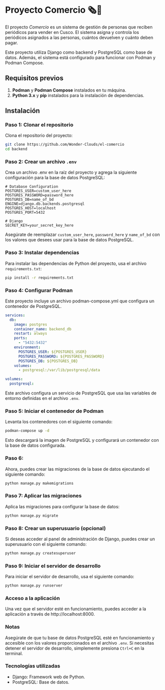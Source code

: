 # Proyecto Comercio 🗞️🐍

El proyecto _Comercio_ es un sistema de gestión de personas que reciben periódicos para vender en Cusco. El sistema asigna y controla los periódicos asignados a las personas, cuántos devuelven y cuánto deben pagar.

Este proyecto utiliza Django como backend y PostgreSQL como base de datos. Además, el sistema está configurado para funcionar con Podman y Podman Compose.

## Requisitos previos

1. **Podman** y **Podman Compose** instalados en tu máquina.
2. **Python 3.x** y **pip** instalados para la instalación de dependencias.

## Instalación

### Paso 1: Clonar el repositorio

Clona el repositorio del proyecto:

```bash
git clone https://github.com/Wonder-Clouds/el-comercio
cd backend
```

### Paso 2: Crear un archivo `.env`

Crea un archivo .env en la raíz del proyecto y agrega la siguiente configuración para la base de datos PostgreSQL:

```env
# Database Configuration
POSTGRES_USER=custom_user_here
POSTGRES_PASSWORD=password_here
POSTGRES_DB=name_of_bd
ENGINE=django.db.backends.postgresql
POSTGRES_HOST=localhost
POSTGRES_PORT=5432

# Django 
SECRET_KEY=your_secret_key_here
```

Asegúrate de reemplazar `custom_user_here`, `password_here` y `name_of_bd` con los valores que desees usar para la base de datos PostgreSQL.

### Paso 3: Instalar dependencias

Para instalar las dependencias de Python del proyecto, usa el archivo `requirements.txt`:

```bash
pip install -r requirements.txt
```

### Paso 4: Configurar Podman

Este proyecto incluye un archivo podman-compose.yml que configura un contenedor de PostgreSQL.

```yml
services:
  db:
    image: postgres
    container_name: backend_db
    restart: always
    ports:
      - "5432:5432"
    environment:
      POSTGRES_USER: ${POSTGRES_USER}
      POSTGRES_PASSWORD: ${POSTGRES_PASSWORD}
      POSTGRES_DB: ${POSTGRES_DB}
    volumes:
      - postgresql:/var/lib/postgresql/data

volumes:
  postgresql:
```

Este archivo configura un servicio de PostgreSQL que usa las variables de entorno definidas en el archivo `.env`.

### Paso 5: Iniciar el contenedor de Podman

Levanta los contenedores con el siguiente comando:

```bash
podman-compose up -d
```

Esto descargará la imagen de PostgreSQL y configurará un contenedor con la base de datos configurada.

### Paso 6: 

Ahora, puedes crear las migraciones de la base de datos ejecutando el siguiente comando:

```bash
python manage.py makemigrations
```

### Paso 7: Aplicar las migraciones
Aplica las migraciones para configurar la base de datos:

```bash 
python manage.py migrate
```

### Paso 8: Crear un superusuario (opcional)
Si deseas acceder al panel de administración de Django, puedes crear un superusuario con el siguiente comando:

```bash 
python manage.py createsuperuser
```

### Paso 9: Iniciar el servidor de desarrollo
Para iniciar el servidor de desarrollo, usa el siguiente comando:

```bash
python manage.py runserver
```

### Acceso a la aplicación
Una vez que el servidor esté en funcionamiento, puedes acceder a la aplicación a través de http://localhost:8000.

### Notas
Asegúrate de que tu base de datos PostgreSQL esté en funcionamiento y accesible con los valores proporcionados en el archivo `.env`.
Si necesitas detener el servidor de desarrollo, simplemente presiona `Ctrl+C` en la terminal.
### Tecnologías utilizadas
- Django: Framework web de Python.
- PostgreSQL: Base de datos.
